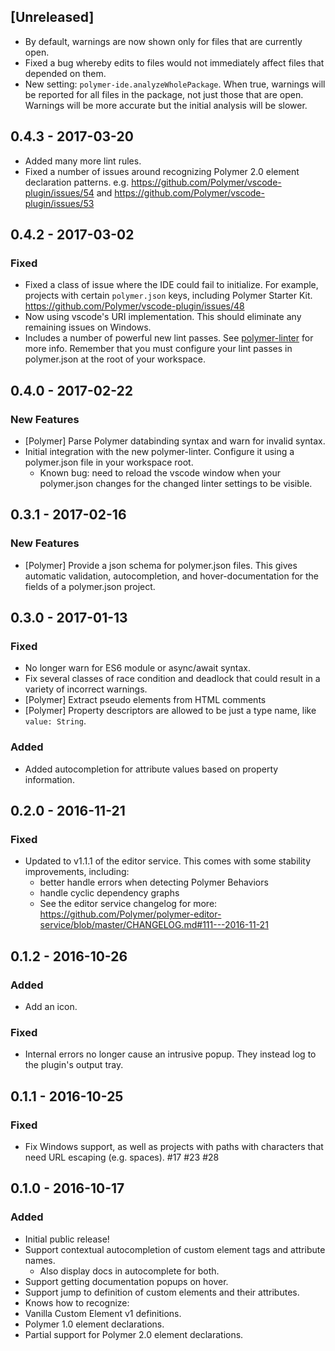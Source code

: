 <!--
  PRs should document any user-visible changes in the Unreleased section.
  Uncomment out the header as necessary.
-->

## [Unreleased]

* By default, warnings are now shown only for files that are currently open.
* Fixed a bug whereby edits to files would not immediately affect files that depended on them.
* New setting: `polymer-ide.analyzeWholePackage`. When true, warnings will be reported for all files in the package, not just those that are open. Warnings will be more accurate but the initial analysis will be slower.

## 0.4.3 - 2017-03-20

* Added many more lint rules.
* Fixed a number of issues around recognizing Polymer 2.0 element declaration patterns. e.g. https://github.com/Polymer/vscode-plugin/issues/54 and https://github.com/Polymer/vscode-plugin/issues/53

## 0.4.2 - 2017-03-02

### Fixed

* Fixed a class of issue where the IDE could fail to initialize. For example, projects with certain `polymer.json` keys, including Polymer Starter Kit. https://github.com/Polymer/vscode-plugin/issues/48
* Now using vscode's URI implementation. This should eliminate any remaining issues on Windows.
* Includes a number of powerful new lint passes. See [polymer-linter](https://github.com/Polymer/polymer-linter/blob/master/CHANGELOG.md#015---2017-03-03) for more info. Remember that you must configure your lint passes in polymer.json at the root of your workspace.


## 0.4.0 - 2017-02-22

### New Features

* [Polymer] Parse Polymer databinding syntax and warn for invalid syntax.
* Initial integration with the new polymer-linter. Configure it using a polymer.json file in your workspace root.
  * Known bug: need to reload the vscode window when your polymer.json changes for the changed linter settings to be visible.

## 0.3.1 - 2017-02-16

### New Features

* [Polymer] Provide a json schema for polymer.json files. This gives automatic validation, autocompletion, and hover-documentation for the fields of a polymer.json project.

## 0.3.0 - 2017-01-13

### Fixed

* No longer warn for ES6 module or async/await syntax.
* Fix several classes of race condition and deadlock that could result in a variety of incorrect warnings.
* [Polymer] Extract pseudo elements from HTML comments
* [Polymer] Property descriptors are allowed to be just a type name, like `value: String`.

### Added

* Added autocompletion for attribute values based on property information.


## 0.2.0 - 2016-11-21

### Fixed

* Updated to v1.1.1 of the editor service. This comes with some stability improvements, including:
  * better handle errors when detecting Polymer Behaviors
  * handle cyclic dependency graphs
  * See the editor service changelog for more: https://github.com/Polymer/polymer-editor-service/blob/master/CHANGELOG.md#111---2016-11-21

## 0.1.2 - 2016-10-26

### Added
* Add an icon.

### Fixed
* Internal errors no longer cause an intrusive popup. They instead log to the plugin's output tray.

## 0.1.1 - 2016-10-25

### Fixed
* Fix Windows support, as well as projects with paths with characters that need URL escaping (e.g. spaces). #17 #23 #28

## 0.1.0 - 2016-10-17

### Added
* Initial public release!
* Support contextual autocompletion of custom element tags and attribute names.
  * Also display docs in autocomplete for both.
* Support getting documentation popups on hover.
* Support jump to definition of custom elements and their attributes.
* Knows how to recognize:
 * Vanilla Custom Element v1 definitions.
 * Polymer 1.0 element declarations.
 * Partial support for Polymer 2.0 element declarations.
